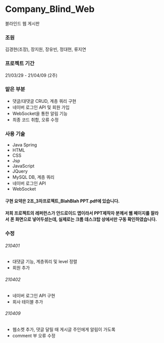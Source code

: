 # Company_Blind_Web

블라인드 웹 게시판

### 조원

김경현(조장), 장지원, 장유빈, 정대현, 류지연

### 프로젝트 기간

21/03/29 - 21/04/09 (2주)

### 맡은 부분

- 댓글/대댓글 CRUD, 계층 쿼리 구현
- 네이버 로그인 API 및 회원 가입
- WebSocket을 통한 알림 기능
- 최종 코드 취합, 오류 수정

### 사용 기술

- Java Spring
- HTML
- CSS
- Jsp
- JavaScript
- JQuery
- MySQL DB, 계층 쿼리
- 네이버 로그인 API
- WebSocket

#### 구현 요약은 2조_3차프로젝트_BlahBlah PPT.pdf에 있습니다.
#### 저희 프로젝트의 레퍼런스가 안드로이드 앱이라서 PPT제작자 분께서 웹 페이지를 잘라서 폰 화면으로 넣어두셨는데, 실제로는 크롬 데스크탑 상에서만 구동 확인하였습니다.





### 
### 수정
###### 210401
- 대댓글 기능, 계층쿼리 및 level 정렬
- 회원 추가
###### 210402
- 네이버 로그인 API 구현
- 회사 테이블 추가 
###### 210409
- 웹소켓 추가, 댓글 달릴 때 게시글 주인에게 알림이 가도록
- comment 부 오류 수정
